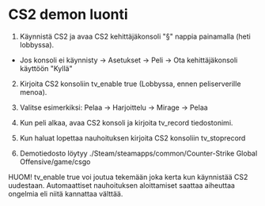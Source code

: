 # CS2 demon luonti

1. Käynnistä CS2 ja avaa CS2 kehittäjäkonsoli "§" nappia painamalla (heti lobbyssa).
  * Jos konsoli ei käynnisty -> Asetukset -> Peli -> Ota kehittäjäkonsoli käyttöön "Kyllä"

2. Kirjoita CS2 konsoliin tv_enable true (Lobbyssa, ennen peliserverille menoa).

3. Valitse esimerkiksi: Pelaa -> Harjoittelu -> Mirage -> Pelaa

4. Kun peli alkaa, avaa CS2 konsoli ja kirjoita tv_record tiedostonimi.

5. Kun haluat lopettaa nauhoituksen kirjoita CS2 konsoliin tv_stoprecord

6. Demotiedosto löytyy ./Steam/steamapps/common/Counter-Strike Global Offensive/game/csgo


HUOM! tv_enable true voi joutua tekemään joka kerta kun käynnistää CS2 uudestaan.
Automaattiset nauhoituksen aloittamiset saattaa aiheuttaa ongelmia eli niitä kannattaa välttää.
